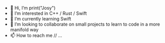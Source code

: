 - 👋 Hi, I’m print("Josy")
- 👀 I’m interested in C++ / Rust / Swift
- 🌱 I’m currently learning Swift
- 💞️ I’m looking to collaborate on small projects to learn to code in a more manifold way
- 📫 How to reach me // ...

<!---
print-Josy/print-Josy is a ✨ special ✨ repository because its `README.md` (this file) appears on your GitHub profile.
You can click the Preview link to take a look at your changes.
--->
